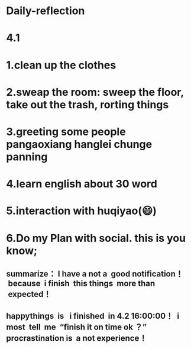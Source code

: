 # Daily-reflection
# 4.1
# 1.clean up the clothes
# 2.sweap the room:  sweep the floor, take out the trash, rorting things
# 3.greeting some people   pangaoxiang   hanglei   chunge   panning
# 4.learn english about 30 word 
# 5.interaction with huqiyao(😄)
# 6.Do  my Plan  with social. this is you  know; 

## summarize： I have a not a  good notification！  because  i finish  this things  more than  expected！  
## happythings  is   i finished  in 4.2 16:00:00！  i most  tell  me  “finish  it on  time  ok ？” procrastination is  a not experience！

